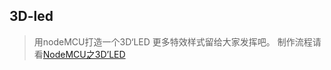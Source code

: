 ## 3D-led
> 用nodeMCU打造一个3D‘LED
> 更多特效样式留给大家发挥吧。
> 制作流程请看[NodeMCU之3D’LED](https://w3c.ink/20181108/iotled/)
